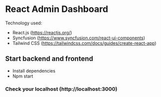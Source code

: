 # React Admin Dashboard
Technology used:
* React.js (https://reactjs.org/)
* Syncfusion (https://www.syncfusion.com/react-ui-components)
* Tailwind CSS (https://tailwindcss.com/docs/guides/create-react-app)
## Start backend and frontend
* Install dependencies
* Npm start
### Check your localhost (http://localhost:3000)
